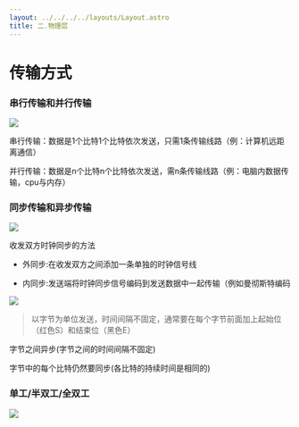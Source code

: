 ```yaml
---
layout: ../../../../layouts/Layout.astro
title: 二.物理层
---
```



# 传输方式

### 串行传输和并行传输

![](https://img.0pt.im/computernet/2-3/2-3-1.png)

串行传输：数据是1个比特1个比特依次发送，只需1条传输线路（例：计算机远距离通信）

并行传输：数据是n个比特n个比特依次发送，需n条传输线路（例：电脑内数据传输，cpu与内存）

### 同步传输和异步传输

![](https://img.0pt.im/computernet/2-3/2-3-2.png)

收发双方时钟同步的方法

- 外同步:在收发双方之间添加一条单独的时钟信号线

- 内同步:发送端将时钟同步信号编码到发送数据中一起传输（例如曼彻斯特编码

![](https://img.0pt.im/computernet/2-3/2-3-3.png)

> 以字节为单位发送，时间间隔不固定，通常要在每个字节前面加上起始位（红色S）和结束位（黑色E）

字节之间异步(字节之间的时间间隔不固定)

字节中的每个比特仍然要同步(各比特的持续时间是相同的)

### 单工/半双工/全双工

![](https://img.0pt.im/computernet/2-3/2-3-4.png)
